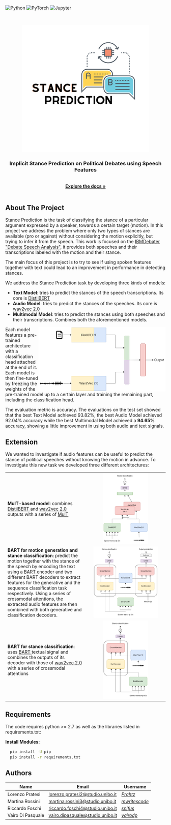 ![Python](https://img.shields.io/badge/Python-3776AB?style=for-the-badge&logo=python&logoColor=white)
![PyTorch](https://img.shields.io/badge/PyTorch-%23EE4C2C.svg?style=for-the-badge&logo=PyTorch&logoColor=white)
![Jupyter](https://img.shields.io/badge/Jupyter-F37626.svg?&style=for-the-badge&logo=Jupyter&logoColor=white)

<br />
<p align="center">
    <img src="docs/logo.png" alt="Logo" width="400" height="400">
  </a>
  <h3 align="center">Implicit Stance Prediction on Political Debates using Speech Features</h3>
  <p align="center">
    <br />
    <a href="docs/report.pdf"><strong>Explore the docs »</strong></a>
    <br />
    <br />
  </p>
</p>


## About The Project
Stance Prediction is the task of classifying the stance of a particular argument expressed by a speaker, towards a certain target (motion). In this project we address the problem where only two types of stances are available (pro or against) without considering the motion explicitly, but trying to infer it from the speech.
This work is focused on the [IBMDebater "Debate Speech Analysis"](https://aclanthology.org/2020.acl-main.633/), it provides both speeches and their transcriptions labeled with the motion and their stance.

The main focus of this project is to try to see if using spoken features together with text could lead to an improvement in performance in detecting stances.

We address the Stance Prediction task by developing three kinds of models:
* **Text Model**: tries to predict the stances of the speech transcriptions. Its core is [DistilBERT](https://arxiv.org/abs/1910.01108)
* **Audio Model**: tries to predict the stances of the speeches. Its core is [wav2vec 2.0](https://arxiv.org/abs/2006.11477)
* **Multimodal Model**: tries to predict the stances using both speeches and their transcriptions. Combines both the aforementioned models.

<img align="right"  src="docs/multimodal.png" alt="confusion_matrix" length = 400 width = 400>

Each model features a pre-trained architecture with a classification head attached at the end of it. Each model is then fine-tuned by freezing the weights of the pre-trained model up to a certain layer and training the remaining part, including the classification head.

The evaluation metric is accuracy. The evaluations on the test set showed that the best Text Model achieved 93.82%, the best Audio Model achieved 92.04% accuracy while the best Multimodal Model achieved a **94.65%** accuracy, showing a little improvement in using both audio and text signals.

## Extension
We wanted to investigate if audio features can be useful to predict the stance of political speeches without knowing the motion in advance. To investigate this new task we developed three different architectures:


<table width=100%> 
<tr> <td width=50%>
<b>MulT-based model</b>: combines <a href="https://arxiv.org/abs/1910.01108"> DistilBERT </a> and <a href="https://arxiv.org/abs/2006.11477"> wav2vec 2.0 </a>outputs with a series of <a href="https://github.com/yaohungt/Multimodal-Transformer"> MulT </a></td> 

<td align="center"><img src="docs/MulT.png" alt="1" width = 60%></td>
</tr> 
<tr> 
<td> <b>BART for motion generation and stance classification</b>: predict the motion together with the stance of the speech by encoding the text using a <a href="https://arxiv.org/abs/1910.13461"> BART </a> encoder and two different BART decoders to extract features for the generative and the sequence classification task respectively. Using a series of crossmodal attentions, the extracted audio features are then combined with both generative and classification decoders.</td> 

<td align="center"><img src="docs/BART_gen.png"alt="2" width = 85%> </td> 
</tr> 


<tr> <td> <b>BART for stance classification</b>: uses <a href="https://arxiv.org/abs/1910.13461"> BART </a>  textual signal and combines the outputs of its decoder with those of <a href="https://arxiv.org/abs/2006.11477"> wav2vec 2.0 </a>with a series of crossmodal attentions</td> 

<td align="center"><img src="docs/BART_cls.png" alt="3" width = 60%> </td>
</tr></table>



## Requirements
The code requires python >= 2.7 as well as the libraries listed in requirements.txt:

**Install Modules:** 

```sh
  pip install -U pip
  pip install -r requirements.txt
  ```

## Authors

| Name              | Email                            | Username                                        |
|-------------------|----------------------------------|-------------------------------------------------|
| Lorenzo Pratesi   | lorenzo.pratesi2@studio.unibo.it | [_Prahtz_](https://github.com/Prahtz)           |
| Martina Rossini   | martina.rossini3@studio.unibo.it | [_mwritescode_](https://github.com/mwritescode) |
| Riccardo Foschi   | riccardo.foschi4@studio.unibo.it | [_snifus_](https://github.com/snifus)           |
| Vairo Di Pasquale | vairo.dipasquale@studio.unibo.it | [_vairodp_](https://github.com/vairodp)         |
